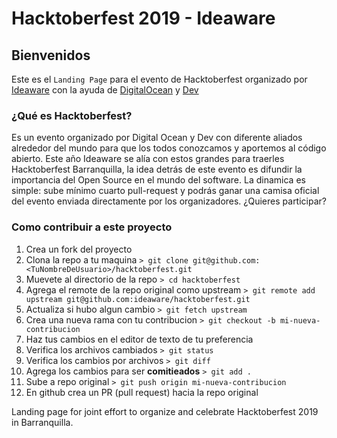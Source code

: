 # Hacktoberfest 2019 - Ideaware

## Bienvenidos

Este es el `Landing Page` para el evento de Hacktoberfest organizado por [Ideaware](https://ideaware.co) con la ayuda de [DigitalOcean](https://www.digitalocean.com) y [Dev](https://dev.to)

### ¿Qué es Hacktoberfest?

Es un evento organizado por Digital Ocean y Dev con diferente aliados alrededor del mundo para que los todos conozcamos y aportemos al código abierto. Este año Ideaware se alía con estos grandes para traerles Hacktoberfest Barranquilla, la idea detrás de este evento es difundir la importancia del Open Source en el mundo del software. La dinamica es simple: sube mínimo cuarto pull-request y podrás ganar una camisa oficial del evento enviada directamente por los organizadores. ¿Quieres participar?

### Como contribuir a este proyecto

1. Crea un fork del proyecto
2. Clona la repo a tu maquina ```> git clone git@github.com:<TuNombreDeUsuario>/hacktoberfest.git ```
3. Muevete al directorio de la repo ```> cd hacktoberfest ```
4. Agrega el remote de la repo original como upstream ```> git remote add upstream git@github.com:ideaware/hacktoberfest.git```
5. Actualiza si hubo algun cambio ```> git fetch upstream```
6. Crea una nueva rama con tu contribucion ```> git checkout -b mi-nueva-contribucion```
7. Haz tus cambios en el editor de texto de tu preferencia
8. Verifica los archivos cambiados ```> git status```
9. Verifica los cambios por archivos ```> git diff```
10. Agrega los cambios para ser **comitieados**  ```> git add .```
11. Sube a repo original ```> git push origin mi-nueva-contribucion```
12. En github crea un PR (pull request) hacia la repo original

Landing page for joint effort to organize and celebrate Hacktoberfest 2019 in Barranquilla.
